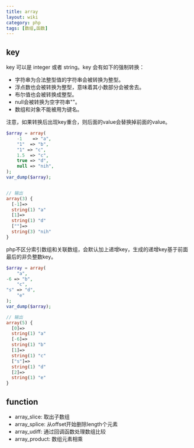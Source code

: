 ```yaml
---
title: array
layout: wiki
category: php
tags: [数组,函数]
---
```


## key

key 可以是 integer 或者 string。key 会有如下的强制转换：

* 字符串为合法整型值的字符串会被转换为整型。
* 浮点数也会被转换为整型，意味着其小数部分会被舍去。
* 布尔值也会被转换成整型。
* null会被转换为空字符串""。
* 数组和对象不能被用为键名。

注意，如果转换后出现key重合，则后面的value会替换掉前面的value。

```php
$array = array(
    -1    => "a",
    "1"  => "b",
    "1" => "c",
    1.5  => "c",
    true => "d",
    null => "nih",
);
var_dump($array);


// 输出
array(3) {
  [-1]=>
  string(1) "a"
  [1]=>
  string(1) "d"
  [""]=>
  string(3) "nih"
}
```


php不区分索引数组和关联数组，会默认加上递增key，生成的递增key基于前面最后的非负整数key。

```php
$array = array(
    "a",
-6 => "b",
    "c",
"s" => "d",
    "e"
);
var_dump($array);

// 输出
array(5) {
  [0]=>
  string(1) "a"
  [-6]=>
  string(1) "b"
  [1]=>
  string(1) "c"
  ["s"]=>
  string(1) "d"
  [2]=>
  string(1) "e"
}
```

## function

* array_slice: 取出子数组
* array_splice: 从offset开始删除length个元素
* array_udiff: 通过回调函数处理数组比较
* array_product: 数组元素相乘